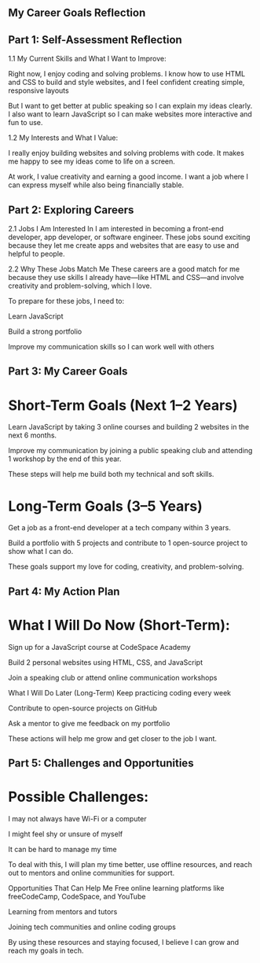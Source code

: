 ## My Career Goals Reflection

## Part 1: Self-Assessment Reflection

1.1 My Current Skills and What I Want to Improve:


Right now, I enjoy coding and solving problems. I know how to use HTML and CSS to build and style websites, and I feel confident creating simple, responsive layouts 

But I want to get better at public speaking so I can explain my ideas clearly. I also want to learn JavaScript so I can make websites more interactive and fun to use.


1.2 My Interests and What I Value:


I really enjoy building websites and solving problems with code. It makes me happy to see my ideas come to life on a screen.

At work, I value creativity and earning a good income. I want a job where I can express myself while also being financially stable.

## Part 2: Exploring Careers


2.1 Jobs I Am Interested In
I am interested in becoming a front-end developer, app developer, or software engineer. These jobs sound exciting because they let me create apps and websites that are easy to use and helpful to people.

2.2 Why These Jobs Match Me
These careers are a good match for me because they use skills I already have—like HTML and CSS—and involve creativity and problem-solving, which I love.

To prepare for these jobs, I need to:

Learn JavaScript

Build a strong portfolio

Improve my communication skills so I can work well with others

## Part 3: My Career Goals

# Short-Term Goals (Next 1–2 Years)

Learn JavaScript by taking 3 online courses and building 2 websites in the next 6 months.

Improve my communication by joining a public speaking club and attending 1 workshop by the end of this year.

These steps will help me build both my technical and soft skills.

# Long-Term Goals (3–5 Years)

Get a job as a front-end developer at a tech company within 3 years.

Build a portfolio with 5 projects and contribute to 1 open-source project to show what I can do.

These goals support my love for coding, creativity, and problem-solving.

## Part 4: My Action Plan

# What I Will Do Now (Short-Term):

Sign up for a JavaScript course at CodeSpace Academy

Build 2 personal websites using HTML, CSS, and JavaScript

Join a speaking club or attend online communication workshops

What I Will Do Later (Long-Term)
Keep practicing coding every week

Contribute to open-source projects on GitHub

Ask a mentor to give me feedback on my portfolio

These actions will help me grow and get closer to the job I want.

## Part 5: Challenges and Opportunities

# Possible Challenges:

I may not always have Wi-Fi or a computer

I might feel shy or unsure of myself

It can be hard to manage my time

To deal with this, I will plan my time better, use offline resources, and reach out to mentors and online communities for support.

Opportunities That Can Help Me
Free online learning platforms like freeCodeCamp, CodeSpace, and YouTube

Learning from mentors and tutors

Joining tech communities and online coding groups

By using these resources and staying focused, I believe I can grow and reach my goals in tech.

